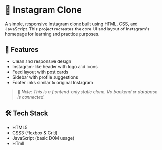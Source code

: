 # 📸 Instagram Clone

A simple, responsive Instagram clone built using HTML, CSS, and JavaScript. This project recreates the core UI and layout of Instagram's homepage for learning and practice purposes.

## 🚀 Features

- Clean and responsive design
- Instagram-like header with logo and icons
- Feed layout with post cards
- Sidebar with profile suggestions
- Footer links similar to original Instagram

> 🔧 *Note: This is a frontend-only static clone. No backend or database is connected.*

## 🛠️ Tech Stack

- HTML5
- CSS3 (Flexbox & Grid)
- JavaScript (basic DOM usage)
- HTmll 


  














